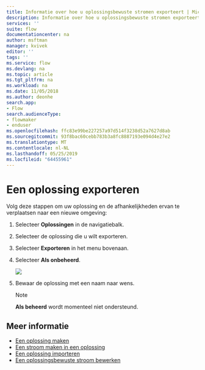 ```yaml
---
title: Informatie over hoe u oplossingsbewuste stromen exporteert | Microsoft Docs
description: Informatie over hoe u oplossingsbewuste stromen exporteert.
services: ''
suite: flow
documentationcenter: na
author: msftman
manager: kvivek
editor: ''
tags: ''
ms.service: flow
ms.devlang: na
ms.topic: article
ms.tgt_pltfrm: na
ms.workload: na
ms.date: 11/05/2018
ms.author: deonhe
search.app:
- Flow
search.audienceType:
- flowmaker
- enduser
ms.openlocfilehash: ffc83e99be227257a97d514f3238d52a7627d8ab
ms.sourcegitcommit: 93f8bac60cebb783b3a8fc8887193e094d4e27e2
ms.translationtype: MT
ms.contentlocale: nl-NL
ms.lasthandoff: 05/25/2019
ms.locfileid: "64455961"
---
```

# <a name="export-a-solution"></a>Een oplossing exporteren

Volg deze stappen om uw oplossing en de afhankelijkheden ervan te verplaatsen naar een nieuwe omgeving:

1. Selecteer **Oplossingen** in de navigatiebalk.
1. Selecteer de oplossing die u wilt exporteren.
1. Selecteer **Exporteren** in het menu bovenaan.
1. Selecteer **Als onbeheerd**.

   ![](./media/export-flow-solution/flow-export-options.png)

1. Bewaar de oplossing met een naam naar wens.

   > [!NOTE]
   > **Als beheerd** wordt momenteel niet ondersteund.

## <a name="learn-more"></a>Meer informatie

<!--from editor: Do you want to add Remove a solution-aware flow to this list?-->

* [Een oplossing maken](./overview-solution-flows.md)
* [Een stroom maken in een oplossing](./create-flow-solution.md)
* [Een oplossing importeren](./import-flow-solution.md)
* [Een oplossingsbewuste stroom bewerken](./edit-solution-aware-flow.md)
